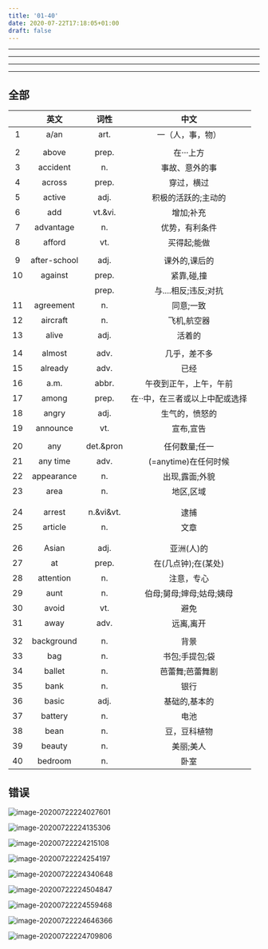 ```yaml
---
title: '01-40'
date: 2020-07-22T17:18:05+01:00
draft: false
---
```


----

----

----

----





## 全部

|      |     英文     |   词性    |              中文              |
| :--: | :----------: | :-------: | :----------------------------: |
|  1   |     a/an     |   art.    |        一（人，事，物）        |
|      |              |           |                                |
|  2   |    above     |   prep.   |           在···上方            |
|  3   |   accident   |    n.     |         事故、意外的事         |
|  4   |    across    |   prep.   |           穿过，横过           |
|  5   |    active    |   adj.    |      积极的活跃的;主动的       |
|  6   |     add      |  vt.&vi.  |           增加;补充            |
|  7   |  advantage   |    n.     |         优势，有利条件         |
|  8   |    afford    |    vt.    |          买得起;能做           |
|      |              |           |                                |
|  9   | after-school |   adj.    |         课外的,课后的          |
|  10  |   against    |   prep.   |           紧靠,碰,撞           |
|      |              |   prep.   |      与....相反;违反;对抗      |
|  11  |  agreement   |    n.     |           同意;一致            |
|  12  |   aircraft   |    n.     |          飞机,航空器           |
|  13  |    alive     |   adj.    |             活着的             |
|      |              |           |                                |
|  14  |    almost    |   adv.    |          几乎，差不多          |
|  15  |   already    |   adv.    |              已经              |
|  16  |     a.m.     |   abbr.   |     午夜到正午，上午，午前     |
|  17  |    among     |   prep.   | 在··中，在三者或以上中配或选择 |
|  18  |    angry     |   adj.    |         生气的，愤怒的         |
|  19  |   announce   |    vt.    |           宣布,宣告            |
|      |              |           |                                |
|  20  |     any      | det.&pron |         任何数量;任一          |
|  21  |   any time   |   adv.    |      (=anytime)在任何时候      |
|  22  |  appearance  |    n.     |         出现,露面;外貌         |
|  23  |     area     |    n.     |           地区,区域            |
|      |              |           |                                |
|      |              |           |                                |
|  24  |    arrest    | n.&vi&vt. |              逮捕              |
|  25  |   article    |    n.     |              文章              |
|      |              |           |                                |
|      |              |           |                                |
|  26  |    Asian     |   adj.    |           亚洲(人)的           |
|  27  |      at      |   prep.   |      在(几点钟);在(某处)       |
|  28  |  attention   |    n.     |           注意，专心           |
|  29  |     aunt     |    n.     |    伯母;舅母;婶母;姑母;姨母    |
|  30  |    avoid     |    vt.    |              避免              |
|  31  |     away     |   adv.    |           远离,离开            |
|      |              |           |                                |
|  32  |  background  |    n.     |              背景              |
|  33  |     bag      |    n.     |         书包;手提包;袋         |
|  34  |    ballet    |    n.     |        芭蕾舞;芭蕾舞剧         |
|  35  |     bank     |    n.     |              银行              |
|  36  |    basic     |   adj.    |         基础的,基本的          |
|  37  |   battery    |    n.     |              电池              |
|  38  |     bean     |    n.     |          豆，豆科植物          |
|  39  |    beauty    |    n.     |           美丽;美人            |
|  40  |   bedroom    |    n.     |              卧室              |

## 错误
![image-20200722224027601](https://cdn.jsdelivr.net/gh/imlinnn/img/20200722224037.png)

![image-20200722224135306](https://cdn.jsdelivr.net/gh/imlinnn/img/20200722224136.png)

![image-20200722224215108](https://cdn.jsdelivr.net/gh/imlinnn/img/20200722224216.png)

![image-20200722224254197](https://cdn.jsdelivr.net/gh/imlinnn/img/20200722224525.png)

![image-20200722224340648](https://cdn.jsdelivr.net/gh/imlinnn/img/20200722224343.png)

![image-20200722224504847](https://cdn.jsdelivr.net/gh/imlinnn/img/20200722224506.png)

![image-20200722224559468](https://cdn.jsdelivr.net/gh/imlinnn/img/20200722224600.png)

![image-20200722224646366](https://cdn.jsdelivr.net/gh/imlinnn/img/20200722225025.png)

![image-20200722224709806](https://cdn.jsdelivr.net/gh/imlinnn/img/20200722224948.png)